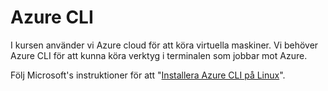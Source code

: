 ---
...
Azure CLI
==================================

I kursen använder vi Azure cloud för att köra virtuella maskiner. Vi behöver Azure CLI för att kunna köra verktyg i terminalen som jobbar mot Azure.

Följ Microsoft's instruktioner för att "[Installera Azure CLI på Linux](https://learn.microsoft.com/sv-se/cli/azure/install-azure-cli-linux?pivots=apt)".
